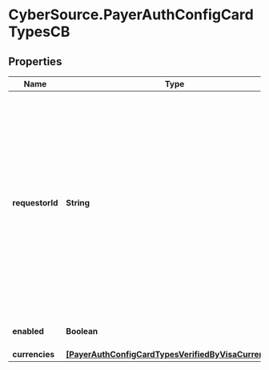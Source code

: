 # CyberSource.PayerAuthConfigCardTypesCB

## Properties
Name | Type | Description | Notes
------------ | ------------- | ------------- | -------------
**requestorId** | **String** | The value is for 3DS2.0 and is a Directory Server assigned 3DS Requestor ID value. If this field is passed in request, it will override Requestor Id value that is configured on the Merchant's profile. | [optional] 
**enabled** | **Boolean** |  | [optional] [default to true]
**currencies** | [**[PayerAuthConfigCardTypesVerifiedByVisaCurrencies]**](PayerAuthConfigCardTypesVerifiedByVisaCurrencies.md) |  | [optional] 


